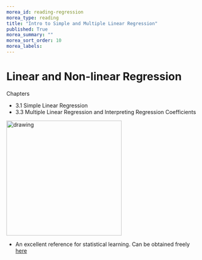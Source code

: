 ```yaml
---
morea_id: reading-regression
morea_type: reading
title: "Intro to Simple and Multiple Linear Regression"
published: True
morea_summary: ""
morea_sort_order: 10
morea_labels: 
---
```



# Linear and Non-linear Regression
Chapters 
* 3.1 Simple Linear Regression
* 3.3 Multiple Linear Regression and Interpreting Regression Coefficients


<img src="https://www.dropbox.com/s/fe94fcmhkpngnnc/IFSL.png?dl=1" alt="drawing" style="width:300px;"/>


* An excellent reference for statistical learning. Can be obtained freely [here](https://www.statlearning.com/)
